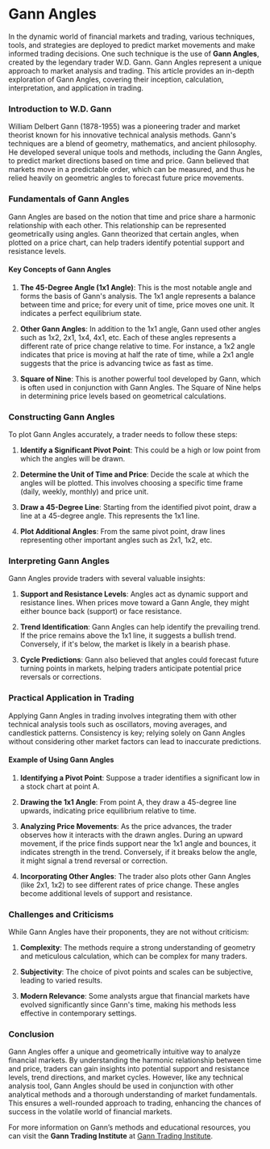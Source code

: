 # **Gann Angles**

In the dynamic world of financial markets and trading, various techniques, tools, and strategies are deployed to predict market movements and make informed trading decisions. One such technique is the use of **Gann Angles**, created by the legendary trader W.D. Gann. Gann Angles represent a unique approach to market analysis and trading. This article provides an in-depth exploration of Gann Angles, covering their inception, calculation, interpretation, and application in trading.

### Introduction to W.D. Gann

William Delbert Gann (1878-1955) was a pioneering trader and market theorist known for his innovative technical analysis methods. Gann's techniques are a blend of geometry, mathematics, and ancient philosophy. He developed several unique tools and methods, including the Gann Angles, to predict market directions based on time and price. Gann believed that markets move in a predictable order, which can be measured, and thus he relied heavily on geometric angles to forecast future price movements.

### Fundamentals of Gann Angles

Gann Angles are based on the notion that time and price share a harmonic relationship with each other. This relationship can be represented geometrically using angles. Gann theorized that certain angles, when plotted on a price chart, can help traders identify potential support and resistance levels.

#### Key Concepts of Gann Angles

1. **The 45-Degree Angle (1x1 Angle)**: 
   This is the most notable angle and forms the basis of Gann's analysis. The 1x1 angle represents a balance between time and price; for every unit of time, price moves one unit. It indicates a perfect equilibrium state.

2. **Other Gann Angles**:
   In addition to the 1x1 angle, Gann used other angles such as 1x2, 2x1, 1x4, 4x1, etc. Each of these angles represents a different rate of price change relative to time. For instance, a 1x2 angle indicates that price is moving at half the rate of time, while a 2x1 angle suggests that the price is advancing twice as fast as time.

3. **Square of Nine**:
   This is another powerful tool developed by Gann, which is often used in conjunction with Gann Angles. The Square of Nine helps in determining price levels based on geometrical calculations.

### Constructing Gann Angles

To plot Gann Angles accurately, a trader needs to follow these steps:

1. **Identify a Significant Pivot Point**:
   This could be a high or low point from which the angles will be drawn.

2. **Determine the Unit of Time and Price**:
   Decide the scale at which the angles will be plotted. This involves choosing a specific time frame (daily, weekly, monthly) and price unit.

3. **Draw a 45-Degree Line**:
   Starting from the identified pivot point, draw a line at a 45-degree angle. This represents the 1x1 line.

4. **Plot Additional Angles**:
   From the same pivot point, draw lines representing other important angles such as 2x1, 1x2, etc.

### Interpreting Gann Angles

Gann Angles provide traders with several valuable insights:

1. **Support and Resistance Levels**:
   Angles act as dynamic support and resistance lines. When prices move toward a Gann Angle, they might either bounce back (support) or face resistance. 

2. **Trend Identification**:
   Gann Angles can help identify the prevailing trend. If the price remains above the 1x1 line, it suggests a bullish trend. Conversely, if it's below, the market is likely in a bearish phase.

3. **Cycle Predictions**:
   Gann also believed that angles could forecast future turning points in markets, helping traders anticipate potential price reversals or corrections.

### Practical Application in Trading

Applying Gann Angles in trading involves integrating them with other technical analysis tools such as oscillators, moving averages, and candlestick patterns. Consistency is key; relying solely on Gann Angles without considering other market factors can lead to inaccurate predictions.

#### Example of Using Gann Angles

1. **Identifying a Pivot Point**:
   Suppose a trader identifies a significant low in a stock chart at point A.

2. **Drawing the 1x1 Angle**:
   From point A, they draw a 45-degree line upwards, indicating price equilibrium relative to time.

3. **Analyzing Price Movements**:
   As the price advances, the trader observes how it interacts with the drawn angles. During an upward movement, if the price finds support near the 1x1 angle and bounces, it indicates strength in the trend. Conversely, if it breaks below the angle, it might signal a trend reversal or correction.

4. **Incorporating Other Angles**:
   The trader also plots other Gann Angles (like 2x1, 1x2) to see different rates of price change. These angles become additional levels of support and resistance.

### Challenges and Criticisms

While Gann Angles have their proponents, they are not without criticism:

1. **Complexity**:
   The methods require a strong understanding of geometry and meticulous calculation, which can be complex for many traders.

2. **Subjectivity**:
   The choice of pivot points and scales can be subjective, leading to varied results.

3. **Modern Relevance**:
   Some analysts argue that financial markets have evolved significantly since Gann's time, making his methods less effective in contemporary settings.

### Conclusion

Gann Angles offer a unique and geometrically intuitive way to analyze financial markets. By understanding the harmonic relationship between time and price, traders can gain insights into potential support and resistance levels, trend directions, and market cycles. However, like any technical analysis tool, Gann Angles should be used in conjunction with other analytical methods and a thorough understanding of market fundamentals. This ensures a well-rounded approach to trading, enhancing the chances of success in the volatile world of financial markets.

For more information on Gann’s methods and educational resources, you can visit the **Gann Trading Institute** at [Gann Trading Institute](http://www.ganntrading.com).

